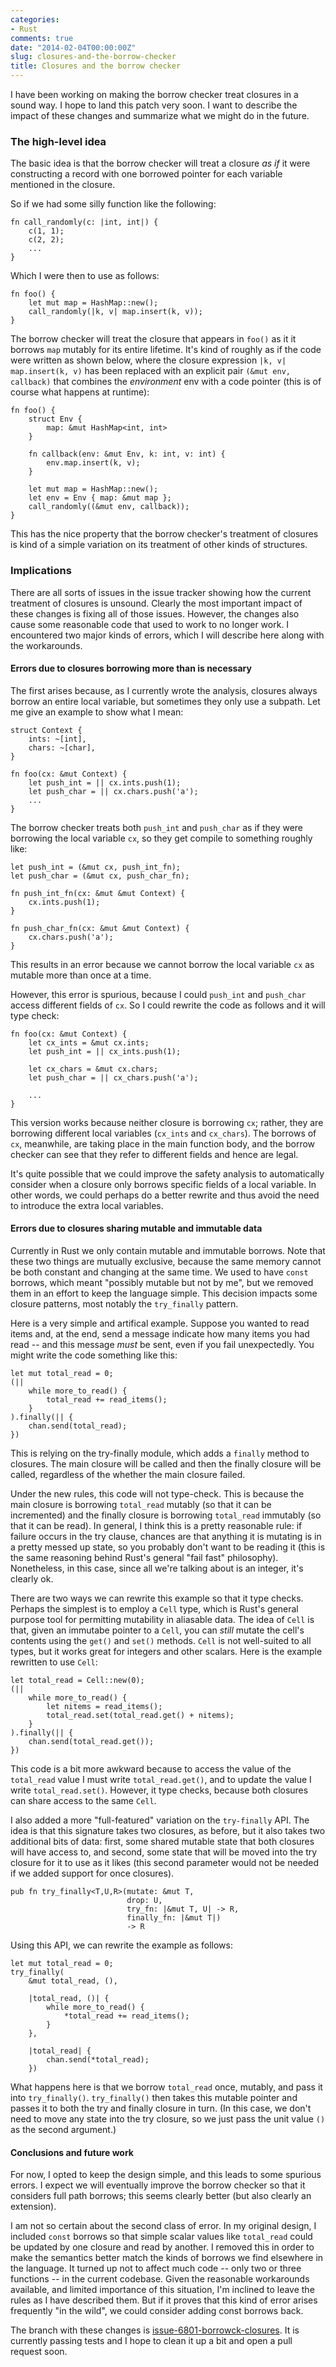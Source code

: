 ```yaml
---
categories:
- Rust
comments: true
date: "2014-02-04T00:00:00Z"
slug: closures-and-the-borrow-checker
title: Closures and the borrow checker
---
```

I have been working on making the borrow checker treat closures in a
sound way. I hope to land this patch very soon. I want to describe the
impact of these changes and summarize what we might do in the future.

<!--more-->

### The high-level idea

The basic idea is that the borrow checker will treat a closure *as if*
it were constructing a record with one borrowed pointer for each
variable mentioned in the closure.

So if we had some silly function like the following:

    fn call_randomly(c: |int, int|) {
        c(1, 1);
        c(2, 2);
        ...
    }

Which I were then to use as follows:

    fn foo() {
        let mut map = HashMap::new();
        call_randomly(|k, v| map.insert(k, v));
    }

The borrow checker will treat the closure that appears in `foo()` as
it it borrows `map` mutably for its entire lifetime. It's kind of
roughly as if the code were written as shown below, where the closure
expression `|k, v| map.insert(k, v)` has been replaced with an
explicit pair `(&mut env, callback)` that combines the *environment*
env with a code pointer (this is of course what happens at runtime):

    fn foo() {
        struct Env {
            map: &mut HashMap<int, int>
        }
            
        fn callback(env: &mut Env, k: int, v: int) {
            env.map.insert(k, v);
        }
            
        let mut map = HashMap::new();
        let env = Env { map: &mut map };
        call_randomly((&mut env, callback));
    }

This has the nice property that the borrow checker's treatment of
closures is kind of a simple variation on its treatment of other kinds
of structures.

### Implications

There are all sorts of issues in the issue tracker showing how the
current treatment of closures is unsound. Clearly the most important
impact of these changes is fixing all of those issues. However, the
changes also cause some reasonable code that used to work to no longer
work. I encountered two major kinds of errors, which I will describe
here along with the workarounds.

#### Errors due to closures borrowing more than is necessary

The first arises because, as I currently wrote the analysis, closures
always borrow an entire local variable, but sometimes they only use a
subpath. Let me give an example to show what I mean:

    struct Context {
        ints: ~[int],
        chars: ~[char],
    }
    
    fn foo(cx: &mut Context) {
        let push_int = || cx.ints.push(1);
        let push_char = || cx.chars.push('a');
        ...
    }
    
The borrow checker treats both `push_int` and `push_char` 
as if they were borrowing the local variable `cx`, so they
get compile to something roughly like:

    let push_int = (&mut cx, push_int_fn);
    let push_char = (&mut cx, push_char_fn);
    
    fn push_int_fn(cx: &mut &mut Context) {
        cx.ints.push(1);
    }

    fn push_char_fn(cx: &mut &mut Context) {
        cx.chars.push('a');
    }

This results in an error because we cannot borrow the local variable
`cx` as mutable more than once at a time.

However, this error is spurious, because I could `push_int` and
`push_char` access different fields of `cx`. So I could rewrite the
code as follows and it will type check:
    
    fn foo(cx: &mut Context) {
        let cx_ints = &mut cx.ints;
        let push_int = || cx_ints.push(1);
        
        let cx_chars = &mut cx.chars;
        let push_char = || cx_chars.push('a');
        
        ...
    }

This version works because neither closure is borrowing `cx`; rather,
they are borrowing different local variables (`cx_ints` and
`cx_chars`). The borrows of `cx`, meanwhile, are taking place in the
main function body, and the borrow checker can see that they refer to
different fields and hence are legal.

It's quite possible that we could improve the safety analysis to
automatically consider when a closure only borrows specific fields of
a local variable. In other words, we could perhaps do a better rewrite
and thus avoid the need to introduce the extra local variables.

#### Errors due to closures sharing mutable and immutable data

Currently in Rust we only contain mutable and immutable borrows. Note
that these two things are mutually exclusive, because the same memory
cannot be both constant and changing at the same time. We used to have
`const` borrows, which meant "possibly mutable but not by me", but we
removed them in an effort to keep the language simple. This decision
impacts some closure patterns, most notably the `try_finally` pattern.

Here is a very simple and artifical example. Suppose you wanted to
read items and, at the end, send a message indicate how many items you
had read -- and this message *must* be sent, even if you fail
unexpectedly. You might write the code something like this:

    let mut total_read = 0;
    (||
        while more_to_read() {
            total_read += read_items();
        }
    ).finally(|| {
        chan.send(total_read);
    })

This is relying on the try-finally module, which adds a `finally`
method to closures. The main closure will be called and then the
finally closure will be called, regardless of the whether the main
closure failed.

Under the new rules, this code will not type-check. This is because
the main closure is borrowing `total_read` mutably (so that it can be
incremented) and the finally closure is borrowing `total_read`
immutably (so that it can be read). In general, I think this is a
pretty reasonable rule: if failure occurs in the try clause, chances
are that anything it is mutating is in a pretty messed up state, so
you probably don't want to be reading it (this is the same reasoning
behind Rust's general "fail fast" philosophy). Nonetheless, in this
case, since all we're talking about is an integer, it's clearly ok.

There are two ways we can rewrite this example so that it type checks.
Perhaps the simplest is to employ a `Cell` type, which is Rust's
general purpose tool for permitting mutability in aliasable data.  The
idea of `Cell` is that, given an immutabe pointer to a `Cell`, you can
*still* mutate the cell's contents using the `get()` and `set()`
methods. `Cell` is not well-suited to all types, but it works great
for integers and other scalars. Here is the example rewritten to use
`Cell`:

    let total_read = Cell::new(0);
    (||
        while more_to_read() {
            let nitems = read_items();
            total_read.set(total_read.get() + nitems);
        }
    ).finally(|| {
        chan.send(total_read.get());
    })

This code is a bit more awkward because to access the value of the
`total_read` value I must write `total_read.get()`, and to update the
value I write `total_read.set()`. However, it type checks, because
both closures can share access to the same `Cell`.

I also added a more "full-featured" variation on the `try-finally`
API.  The idea is that this signature takes two closures, as before,
but it also takes two additional bits of data: first, some shared
mutable state that both closures will have access to, and second, some
state that will be moved into the try closure for it to use as it
likes (this second parameter would not be needed if we added support
for once closures).

    pub fn try_finally<T,U,R>(mutate: &mut T,
                              drop: U,
                              try_fn: |&mut T, U| -> R,
                              finally_fn: |&mut T|)
                              -> R

Using this API, we can rewrite the example as follows:

    let mut total_read = 0;
    try_finally(
        &mut total_read, (),
        
        |total_read, ()| {
            while more_to_read() {
                *total_read += read_items();
            }
        },
        
        |total_read| {
            chan.send(*total_read);
        })

What happens here is that we borrow `total_read` once, mutably, and
pass it into `try_finally()`. `try_finally()` then takes this mutable
pointer and passes it to both the try and finally closure in turn. (In
this case, we don't need to move any state into the try closure, so we
just pass the unit value `()` as the second argument.)

#### Conclusions and future work

For now, I opted to keep the design simple, and this leads to some
spurious errors. I expect we will eventually improve the borrow
checker so that it considers full path borrows; this seems clearly
better (but also clearly an extension).

I am not so certain about the second class of error. In my original
design, I included `const` borrows so that simple scalar values like
`total_read` could be updated by one closure and read by another. I
removed this in order to make the semantics better match the kinds of
borrows we find elsewhere in the language. It turned up not to affect
much code -- only two or three functions -- in the current
codebase. Given the reasonable workarounds available, and limited
importance of this situation, I'm inclined to leave the rules as I
have described them. But if it proves that this kind of error arises
frequently "in the wild", we could consider adding const borrows back.

The branch with these changes is
[issue-6801-borrowck-closures][br]. It is currently passing tests and
I hope to clean it up a bit and open a pull request soon.

[br]: https://github.com/nikomatsakis/rust/tree/issue-6801-borrowck-closures/
